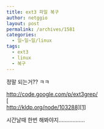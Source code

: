 ```yaml
---
title: ext3 파일 복구
author: netggio
layout: post
permalink: /archives/1581
categories:
  - 일~일~일/linux
tags:
  - ext3
  - linux
  - 복구
---
```

정말 되는거?? ㅋㅋ  
  
<A title=http://code.google.com/p/ext3grep/ href="http://code.google.com/p/ext3grep/"><U><FONT color=#810081>http://code.google.com/p/ext3grep/</FONT></U></A>   
[  
http://kldp.org/node/103288][1]  
  
시간날때 한번 해봐야지&#8230;&#8230;&#8230;&#8230;&#8230;..

 [1]: http://kldp.org/node/103288